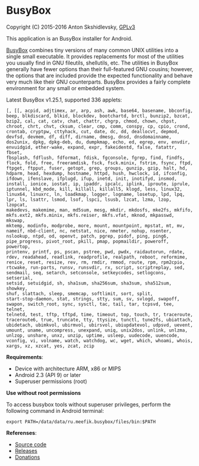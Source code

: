 # BusyBox

Copyright (C) 2015-2016 Anton Skshidlevsky, [GPLv3](http://opensource.org/licenses/gpl-3.0.html)

This application is an BusyBox installer for Android.

[BusyBox](http://busybox.net) combines tiny versions of many common UNIX utilities into a single small executable. It provides replacements for most of the utilities you usually find in GNU fileutils, shellutils, etc. The utilities in BusyBox generally have fewer options than their full-featured GNU cousins; however, the options that are included provide the expected functionality and behave very much like their GNU counterparts. BusyBox provides a fairly complete environment for any small or embedded system.

Latest BusyBox v1.25.1, supported 336 applets:

	[, [[, acpid, adjtimex, ar, arp, ash, awk, base64, basename, bbconfig,
	beep, blkdiscard, blkid, blockdev, bootchartd, brctl, bunzip2, bzcat,
	bzip2, cal, cat, catv, chat, chattr, chgrp, chmod, chown, chpst,
	chroot, chrt, chvt, cksum, clear, cmp, comm, conspy, cp, cpio, crond,
	crontab, cryptpw, cttyhack, cut, date, dc, dd, deallocvt, depmod,
	devfsd, devmem, df, diff, dirname, dmesg, dnsd, dnsdomainname,
	dos2unix, dpkg, dpkg-deb, du, dumpkmap, echo, ed, egrep, env, envdir,
	envuidgid, ether-wake, expand, expr, fakeidentd, false, fatattr, fbset,
	fbsplash, fdflush, fdformat, fdisk, fgconsole, fgrep, find, findfs,
	flock, fold, free, freeramdisk, fsck, fsck.minix, fstrim, fsync, ftpd,
	ftpget, ftpput, fuser, getopt, grep, groups, gunzip, gzip, halt, hd,
	hdparm, head, hexdump, hostname, httpd, hush, hwclock, id, ifconfig,
	ifdown, ifenslave, ifplugd, ifup, inetd, init, inotifyd, insmod,
	install, ionice, iostat, ip, ipaddr, ipcalc, iplink, iproute, iprule,
	iptunnel, kbd_mode, kill, killall, killall5, klogd, less, linux32,
	linux64, linuxrc, ln, loadkmap, logger, logname, losetup, lpd, lpq,
	lpr, ls, lsattr, lsmod, lsof, lspci, lsusb, lzcat, lzma, lzop, lzopcat,
	makedevs, makemime, man, md5sum, mesg, mkdir, mkdosfs, mke2fs, mkfifo,
	mkfs.ext2, mkfs.minix, mkfs.reiser, mkfs.vfat, mknod, mkpasswd, mkswap,
	mktemp, modinfo, modprobe, more, mount, mountpoint, mpstat, mt, mv,
	nameif, nbd-client, nc, netstat, nice, nmeter, nohup, nsenter,
	nslookup, ntpd, od, openvt, patch, pgrep, pidof, ping, ping6,
	pipe_progress, pivot_root, pkill, pmap, popmaildir, poweroff, powertop,
	printenv, printf, ps, pscan, pstree, pwd, pwdx, raidautorun, rdate,
	rdev, readahead, readlink, readprofile, realpath, reboot, reformime,
	renice, reset, resize, rev, rm, rmdir, rmmod, route, rpm, rpm2cpio,
	rtcwake, run-parts, runsv, runsvdir, rx, script, scriptreplay, sed,
	sendmail, seq, setarch, setconsole, setkeycodes, setlogcons, setserial,
	setsid, setuidgid, sh, sha1sum, sha256sum, sha3sum, sha512sum, showkey,
	shuf, slattach, sleep, smemcap, softlimit, sort, split,
	start-stop-daemon, stat, strings, stty, sum, sv, svlogd, swapoff,
	swapon, switch_root, sync, sysctl, tac, tail, tar, tcpsvd, tee, telnet,
	telnetd, test, tftp, tftpd, time, timeout, top, touch, tr, traceroute,
	traceroute6, true, truncate, tty, ttysize, tunctl, tune2fs, ubiattach,
	ubidetach, ubimkvol, ubirmvol, ubirsvol, ubiupdatevol, udpsvd, uevent,
	umount, uname, uncompress, unexpand, uniq, unix2dos, unlink, unlzma,
	unlzop, unshare, unxz, unzip, uptime, usleep, uudecode, uuencode,
	vconfig, vi, volname, watch, watchdog, wc, wget, which, whoami, whois,
	xargs, xz, xzcat, yes, zcat, zcip

**Requirements**:

* Device with architecture ARM, x86 or MIPS
* Android 2.3 (API 9) or later
* Superuser permissions (root)

**Use without root permissions**

To access busybox tools without superuser privileges, perform the following command in Android terminal:

    export PATH=/data/data/ru.meefik.busybox/files/bin:$PATH

**Referenses**:

* [Source code](https://github.com/meefik/busybox)
* [Releases](https://github.com/meefik/busybox/releases)
* [Donations](http://meefik.github.io/donate/)
